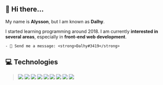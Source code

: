 ## 👀 Hi there...

My name is <strong>Alysson</strong>, but I am known as <strong>Dalhy</strong>.

I started learning programming around 2018. I am currently <strong>interested in several areas</strong>, especially in <strong>front-end web development</strong>.

    - 💭 Send me a message: <strong>Dalhy#3419</strong>

## 💻 Technologies

> ![](https://img.shields.io/badge/rust%20-e36f1e.svg?&style=for-the-badge&logo=rust&logoColor=white) ![](https://img.shields.io/badge/python%20-4584b6.svg?&style=for-the-badge&logo=python&logoColor=white) ![](https://img.shields.io/badge/javascript%20-f7df1e.svg?&style=for-the-badge&logo=javascript&logoColor=white) ![](https://img.shields.io/badge/reactjs%20-00d8ff.svg?&style=for-the-badge&logo=react&logoColor=white) ![](https://img.shields.io/badge/bootstrap%20-553c7b.svg?&style=for-the-badge&logo=bootstrap&logoColor=white) ![](https://img.shields.io/badge/bulma%20-00d1b2.svg?&style=for-the-badge&logo=bulma&logoColor=white) ![](https://img.shields.io/badge/html5%20-e34f26.svg?&style=for-the-badge&logo=html5&logoColor=white) ![](https://img.shields.io/badge/css3%20-3c99dc.svg?&style=for-the-badge&logo=css3&logoColor=white) ![](https://img.shields.io/badge/mongodb%20-4db33d.svg?&style=for-the-badge&logo=mongodb&logoColor=white)
